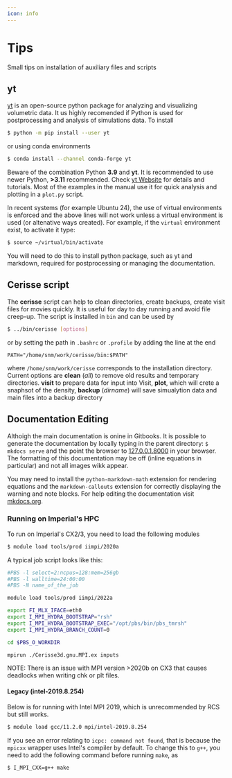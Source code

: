 ```yaml
---
icon: info
---
```


# Tips

Small tips on installation of auxiliary files and scripts

## yt

[yt](https://yt-project.org) is an open-source python package for analyzing and visualizing volumetric data. It us highly recomended if Python is used for postprocessing and analysis of simulations data. To install

```bash
$ python -m pip install --user yt
```

or using conda environments

```bash
$ conda install --channel conda-forge yt
```

Beware of the combination Python **3.9** and **yt**. It is recommended to use newer Python, **>3.11** recommended. Check [yt Website](https://yt-project.org) for details and tutorials. Most of the examples in the manual use it for quick analysis and plotting in a `plot.py` script.

In recent systems (for example Ubuntu 24), the use of virtual environments is enforced and the above lines will not work unless a virtual environment is used (or altenative ways created). For example, if the ```virtual``` environment exist, to activate it type:

```bash
$ source ~/virtual/bin/activate
```

You will need to do this to install python package, such as yt and markdown, required for postprocessing or managing the documentation.

## Cerisse script

The **cerisse** script can help to clean directories, create backups, create visit files for movies quickly. It is useful for day to day running and avoid file creep-up. The script is installed in `bin` and can be used by

```bash
$ ../bin/cerisse [options]
```

or by setting the path in `.bashrc` or `.profile` by adding the line at the end

```
PATH="/home/snm/work/cerisse/bin:$PATH"
```

where `/home/snm/work/cerisse` corresponds to the installation directory. Current options are **clean** (_all_) to remove old results and temporary directories. **visit** to prepare data for input into Visit, **plot**, which will crete a snaphsot of the density, **backup** (_dirname_) will save simualytion data and main files into a backup directory

## Documentation Editing

Althoigh the main documentation is onine in Gitbooks. It is possible to generate the documentation by locally typing in the parent directory: `$ mkdocs serve` and the point the browser to [127.0.0.1.8000](http://127.0.0.1:8000) in your browser. The formatting of this documentation may be off (inline equations in particular) and not all images wikk appear.

You may need to install the `python-markdown-math` extension for rendering equations and the `markdown-callouts` extension for correctly displaying the warning and note blocks. For help editing the documentation visit [mkdocs.org](https://www.mkdocs.org).

### Running on Imperial's HPC

To run on Imperial's CX2/3, you need to load the following modules

```bash
$ module load tools/prod iimpi/2020a
```

A typical job script looks like this:

```bash
#PBS -l select=2:ncpus=128:mem=256gb
#PBS -l walltime=24:00:00
#PBS -N name_of_the_job

module load tools/prod iimpi/2022a

export FI_MLX_IFACE=eth0
export I_MPI_HYDRA_BOOTSTRAP="rsh"
export I_MPI_HYDRA_BOOTSTRAP_EXEC="/opt/pbs/bin/pbs_tmrsh"
export I_MPI_HYDRA_BRANCH_COUNT=0

cd $PBS_O_WORKDIR

mpirun ./Cerisse3d.gnu.MPI.ex inputs
```

NOTE: There is an issue with MPI version >2020b on CX3 that causes deadlocks when writing chk or plt files.

#### Legacy (intel-2019.8.254)

Below is for running with Intel MPI 2019, which is unrecommended by RCS but still works.

```bash
$ module load gcc/11.2.0 mpi/intel-2019.8.254
```

If you see an error relating to `icpc: command not found`, that is because the `mpicxx` wrapper uses Intel's compiler by default. To change this to `g++`, you need to add the following command before running `make`, as

```bash
$ I_MPI_CXX=g++ make
```
